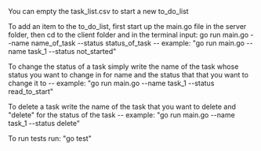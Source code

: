 You can empty the task_list.csv to start a new to_do_list

To add an item to the to_do_list, first start up the main.go file in the server folder, then cd to the client folder and in the terminal input: go run main.go --name name_of_task --status status_of_task
-- example: "go run main.go --name task_1 --status not_started"

To change the status of a task simply write the name of the task whose status you want to change in for name and the status that that you want to change it to
-- example: "go run main.go --name task_1 --status read_to_start"

To delete a task write the name of the task that you want to delete and "delete" for the status of the task
-- example: "go run main.go --name task_1 --status delete"

To run tests run: "go test"
